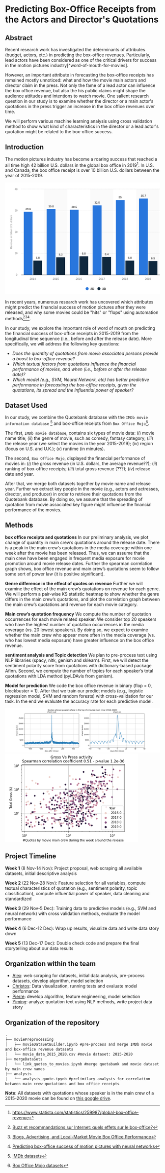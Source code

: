 # Predicting Box-Office Receipts from the Actors and Director's Quotations
## Abstract

Recent research work has investigated the determinants of attributes (budget, actors, etc.) in predicting the box-office revenues. Particularly, lead actors have been considered as one of the critical drivers for success in the motion pictures industry[^word-of-mouth-for-movies].

However, an important attribute in forecasting the box-office receipts has remained mostly unnoticed: what and how the movie main actors and director claim in the press.
Not only the fame of a lead actor can influence the box office revenue, but also the his public claims might shape the audience attitudes and intentions to watch movie. One salient research question in our study is to examine whether the director or a main actor's quotations in the press trigger an increase in the box office revenues over time.

We will perform various machine learning analysis using cross validation method to show what kind of characteristics in the director or a lead actor's quotation might be related to the box-office success.


## Introduction

The motion pictures industry has become a roaring success that reached a all time high 42 billion U.S. dollars in the global box office in 2019[^global-box-office-revenue-per-year]. In U.S. and Canada, the box office receipt is over 10 billion U.S. dollars between the year of 2015-2019.

![global box office revenue per year by format](./assets/global-box-office-revenue-per-year.png)

[^global-box-office-revenue-per-year]: https://www.statista.com/statistics/259987/global-box-office-revenue

In recent years, numerous research work has uncovered which attributes might predict the financial success of motion pictures after they were released, and why some movies could be "hits" or "flops" using automation methods[^buzz-recommandation-internet][^blogs-advertising-local-market][^predicting-motion-picture].

[^buzz-recommandation-internet]: [Buzz et recommandations sur Internet: quels effets sur le box-office?](https://doi.org/10.1177%2F076737010702200304)
[^blogs-advertising-local-market]: [Blogs, Advertising, and Local-Market Movie Box Office Performance](https://doi.org/10.1287/mnsc.2013.1732)
[^predicting-motion-picture]: [Predicting box-office success of motion pictures with neural networks](https://doi.org/10.1016/j.eswa.2005.07.018)

In our study, we explore the important role of word of mouth on predicting the financial success of box-office receipts in 2015-2019 from the longitudinal time sequence (i.e., before and after the release date).
More specifically, we will address the following key questions:

* *Does the quantity of quotations from movie associated persons provide a boost to box-office revenue?*
* *Which textual factors from quotations influence the financial performance of movies, and when (i.e., before or after the release date)?*
* *Which model (e.g., SVM, Neural Network, etc) has better predictive performance in forecasting the box-office receipts, given the quotations, its spread and the influential power of speaker?*


## Dataset Used

In our study, we combine the Quotebank database with the ```IMDb movie information database``` [^imdb-database] and box-office receipts from ```Box Office Mojo```[^mojo-database].

The first, ```IMDb movie database```, contains six types of movie data: (*i*) movie name title; (*ii*) the genre of movie, such as comedy, fantasy category; (*iii*) the release year (we select the movies in the year 2015-2019); (*iv*) region (focus on U.S. and U.K.); (*v*) runtime (in minutes).

The second, ```Box Office Mojo```, displayed the financial performance of movies in: (*i*) the gross revenue (in U.S. dollars, the average revenue??); (*ii*) ranking of box-office receipts; (*iii*) total gross revenue (???); (*iv*) release date and year.

After that, we merge both datasets together by movie name and release year. Further we extract key people in the movie (e.g., actors and actresses, director, and producer) in order to retrieve their quotations from the Quotebank database. By doing so, we assume that the spreading of quotation from movie associated key figure might influence the financial performance of the movies.

[^imdb-database]: [IMDb datasets](https://datasets.imdbws.com)
[^mojo-database]: [Box Office Mojo datasets](https://www.boxofficemojo.com/year/2015/)


## Methods

**box office receipts and quotations** 
In our preliminary analysis, we plot change of quantity in main crew’s quotations around the release date. There is a peak in the main crew’s quotations in the media coverage within one week after the movie has been released. Thus, we can assume that the main crew have been engaged in frequent media exposure for movie promotion around movie release dates. Further the spearman correlation graph shows, box office revenue and main crew’s quotations seem to follow some sort of power law (it is positive significant). 

**Genre difference in the effect of quotes on revenue**
Further we will examine the effect of the main crew’s quotations on revenue for each genre. We will perform a pair-wise KS statistic heatmap to show whether the genre differs in the main crew’s quotations, and plot the correlation graph between the main crew’s quotations and revenue for each movie category. 

**Main crew’s quotation frequency**
We compute the number of quotation occurrences for each movie related speaker. We consider top 20 speakers who have the highest number of quotation occurrences in the media coverage (vs. 20 lowest speakers). By doing so, we expect to examine whether the main crew who appear more often in the media coverage (vs. who has lowest media exposure) have greater influence on the box office revenue. 

**sentiment analysis and Topic detection**
We plan to pre-process text using NLP libraries (spacy, nltk, genism and sklearn). First, we will detect the sentiment polarity score from quotations with dictionary-based package Afinn. Second, we compute the number of topics for each speaker’s total quotations with LDA method (pyLDAvis from genism).

**Model for prediction**
We code the box office revenue in binary (flop = 0, blockbuster = 1). After that we train our predict models (e.g., logistic regression model, SVM and random forests) with cross-validation for our task. In the end we evaluate the accuracy rate for each predictive model.


![Press Activity](./analysis/quotes_around_release.png)
![Press Activity](./analysis/gross_vs_occurrences.png)


## Project Timeline

**Week 1** (8 Nov-14 Nov): 
Project proposal, web scraping all available datasets, initial descriptive analysis

**Week 2** (22 Nov-28 Nov): 
Feature selection for all variables, compute textual characteristics of quotation (e.g., sentiment polarity, topic classification), compute influential power of speaker, data cleaning and standardized 

**Week 3** (29 Nov-5 Dec):
Training data to predictive models (e.g., SVM and neural network) with cross validation methods, evaluate the model performance 

**Week 4** (6 Dec-12 Dec):
Wrap up results, visualize data and write data story down

**Week 5** (13 Dec-17 Dec): 
Double check code and prepare the final storytelling about our data results 


## Organization within the team

* [Alex](https://github.com/PhotonAmpere): web scraping for datasets, initial data analysis, pre-process datasets, develop algorithm, model selection
* [Christos](https://github.com/Yo-art7): Data visualization, running tests and evaluate model performance
* [Pierre](https://github.com/pgimalac): develop algorithm, feature engineering, model selection
* [Yiming](https://github.com/yiming-li3008): analyze quotation text using NLP methods, write project data story

## Organization of the repository
    .
    ├── moviePreprocessing
    │   ├── movieDataSetBuilder.ipynb #pre-process and merge IMDb movie and box-office revenue datasets
    │   └── movie_data_2015_2020.csv #movie dataset: 2015-2020
    ├── mergeDataSets 
    │   └── link_quotes_to_movies.ipynb #merge quotabank and movie dataset by main crew names 
    ├── analysis
    │   └── analysis_quote.ipynb #prelimilary analysis for correlation between main crew quotations and box office receipts 
    
**Note:** All datasets with quotations whose speaker is in the main crew of a 2015-2020 movie can be found on [this google drive](https://drive.google.com/drive/folders/1q0zKAa45PFMZUMzclg4tjHwOMBS6QptM?usp=sharing).

